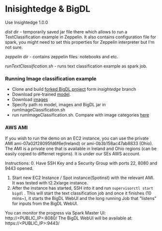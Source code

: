 # Inisightedge & BigDL

Use Insightedge 1.0.0

*dist* dir - temporarily saved jar file there which allows to run a TextClassification example in Zeppelin. It also contains configuration file for spark, you might need to set this properties for Zeppelin interpreter but I'm not sure.

*zeppelin* dir - contains zeppelin files: notebooks and etc.

*runTextClassification.sh* - runs text classification example as spark job. 


### Running Image classification example

* Clone and build [forked BigDL project](https://github.com/dgur1n/BigDL/tree/insightedge) form *insightedge* branch
* Download pre-trained [model](https://d2j0dndfm35trm.cloudfront.net/resnet-18.t7).
* Download [images](https://drive.google.com/a/gigaspaces.com/file/d/0BwNPwv-ltyVHMGVTbzNrOXRtTnM/view?usp=sharing)
* Specify path ro model, images and BigDL jar in rumImageClassification.sh
* run rumImageClassification.sh. Compare with image categories [here](https://github.com/facebook/fb.resnet.torch/blob/master/pretrained/imagenet.lua#L1)


### AWS AMI

If you wish to run the demo on an EC2 instance, you can use the private AMI ami-07a02f28095fd6f6e(Ireland) or ami-0b3b158ac47ab8833 (Ohio).
The AMI is a private one that is available in Ireland and Ohio regions (can be easily copied to differnet regions). It is under our SEs AWS account.

Instructions:
0. Have SSH Key and a Security Group with ports 22, 8080 and 9443 opened.
1. Start new EC2 Instance / Spot instance(Spotinst) with the relevant AMI. It was tested with t2.2xlarge instance.
2. After the instance has started, SSH into it and run `supervisorctl start bigdl` . This will start the text classification job and once it finishes (10 mins~), it starts the BigDL WebUI and the long running Job that "listens" for inputs from the BigDL WebUI.

You can monitor the progress via Spark Master UI: http://<PUBLIC_IP>:8080/
The BigDL WebUI will be available at:  https://<PUBLIC_IP>:9443/

